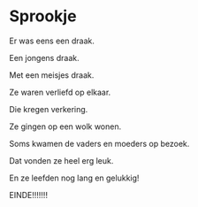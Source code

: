 # Sprookje

Er was eens een draak.

Een jongens draak.

Met een meisjes draak.

Ze waren verliefd op elkaar.

Die kregen verkering.

Ze gingen op een wolk wonen.

Soms kwamen de vaders en moeders op bezoek.

Dat vonden ze heel erg leuk.

En ze leefden nog lang en gelukkig!

EINDE!!!!!!!